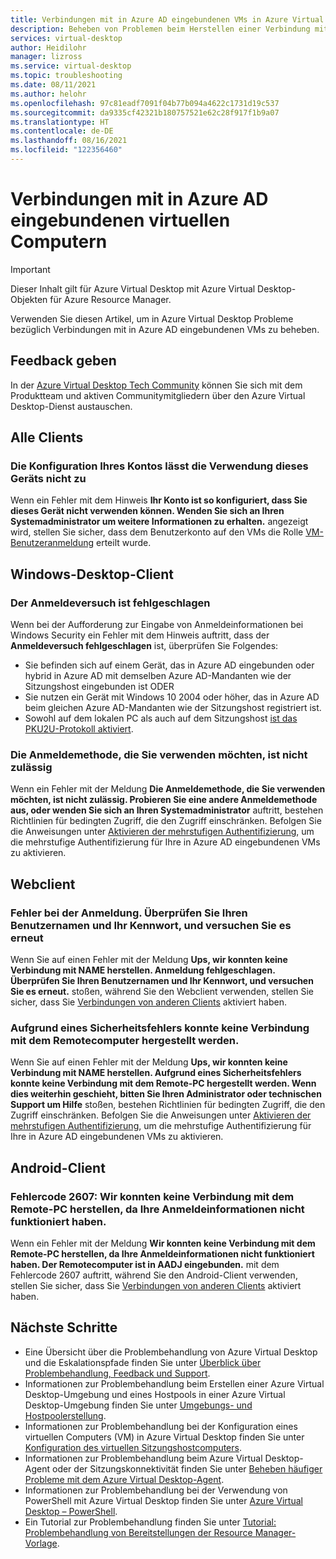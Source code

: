 ```yaml
---
title: Verbindungen mit in Azure AD eingebundenen VMs in Azure Virtual Desktop – Azure
description: Beheben von Problemen beim Herstellen einer Verbindung mit in Azure AD eingebundenen VMs in Azure Virtual Desktop
services: virtual-desktop
author: Heidilohr
manager: lizross
ms.service: virtual-desktop
ms.topic: troubleshooting
ms.date: 08/11/2021
ms.author: helohr
ms.openlocfilehash: 97c81eadf7091f04b77b094a4622c1731d19c537
ms.sourcegitcommit: da9335cf42321b180757521e62c28f917f1b9a07
ms.translationtype: HT
ms.contentlocale: de-DE
ms.lasthandoff: 08/16/2021
ms.locfileid: "122356460"
---
```

# <a name="connections-to-azure-ad-joined-vms"></a>Verbindungen mit in Azure AD eingebundenen virtuellen Computern

>[!IMPORTANT]
>Dieser Inhalt gilt für Azure Virtual Desktop mit Azure Virtual Desktop-Objekten für Azure Resource Manager.

Verwenden Sie diesen Artikel, um in Azure Virtual Desktop Probleme bezüglich Verbindungen mit in Azure AD eingebundenen VMs zu beheben.

## <a name="provide-feedback"></a>Feedback geben

In der [Azure Virtual Desktop Tech Community](https://techcommunity.microsoft.com/t5/azure-virtual-desktop/bd-p/AzureVirtualDesktopForum) können Sie sich mit dem Produktteam und aktiven Communitymitgliedern über den Azure Virtual Desktop-Dienst austauschen.

## <a name="all-clients"></a>Alle Clients

### <a name="your-account-is-configured-to-prevent-you-from-using-this-device"></a>Die Konfiguration Ihres Kontos lässt die Verwendung dieses Geräts nicht zu

Wenn ein Fehler mit dem Hinweis **Ihr Konto ist so konfiguriert, dass Sie dieses Gerät nicht verwenden können. Wenden Sie sich an Ihren Systemadministrator um weitere Informationen zu erhalten.** angezeigt wird, stellen Sie sicher, dass dem Benutzerkonto auf den VMs die Rolle [VM-Benutzeranmeldung](../active-directory/devices/howto-vm-sign-in-azure-ad-windows.md#azure-role-not-assigned) erteilt wurde. 

## <a name="windows-desktop-client"></a>Windows-Desktop-Client

### <a name="the-logon-attempt-failed"></a>Der Anmeldeversuch ist fehlgeschlagen

Wenn bei der Aufforderung zur Eingabe von Anmeldeinformationen bei Windows Security ein Fehler mit dem Hinweis auftritt, dass der **Anmeldeversuch fehlgeschlagen** ist, überprüfen Sie Folgendes:

- Sie befinden sich auf einem Gerät, das in Azure AD eingebunden oder hybrid in Azure AD mit demselben Azure AD-Mandanten wie der Sitzungshost eingebunden ist ODER
- Sie nutzen ein Gerät mit Windows 10 2004 oder höher, das in Azure AD beim gleichen Azure AD-Mandanten wie der Sitzungshost registriert ist.
- Sowohl auf dem lokalen PC als auch auf dem Sitzungshost [ist das PKU2U-Protokoll aktiviert](/windows/security/threat-protection/security-policy-settings/network-security-allow-pku2u-authentication-requests-to-this-computer-to-use-online-identities).

### <a name="the-sign-in-method-youre-trying-to-use-isnt-allowed"></a>Die Anmeldemethode, die Sie verwenden möchten, ist nicht zulässig

Wenn ein Fehler mit der Meldung **Die Anmeldemethode, die Sie verwenden möchten, ist nicht zulässig. Probieren Sie eine andere Anmeldemethode aus, oder wenden Sie sich an Ihren Systemadministrator** auftritt, bestehen Richtlinien für bedingten Zugriff, die den Zugriff einschränken. Befolgen Sie die Anweisungen unter [Aktivieren der mehrstufigen Authentifizierung](deploy-azure-ad-joined-vm.md#enabling-mfa-for-azure-ad-joined-vms), um die mehrstufige Authentifizierung für Ihre in Azure AD eingebundenen VMs zu aktivieren.

## <a name="web-client"></a>Webclient

### <a name="sign-in-failed-please-check-your-username-and-password-and-try-again"></a>Fehler bei der Anmeldung. Überprüfen Sie Ihren Benutzernamen und Ihr Kennwort, und versuchen Sie es erneut

Wenn Sie auf einen Fehler mit der Meldung **Ups, wir konnten keine Verbindung mit NAME herstellen. Anmeldung fehlgeschlagen. Überprüfen Sie Ihren Benutzernamen und Ihr Kennwort, und versuchen Sie es erneut.** stoßen, während Sie den Webclient verwenden, stellen Sie sicher, dass Sie [Verbindungen von anderen Clients](deploy-azure-ad-joined-vm.md#connect-using-the-other-clients) aktiviert haben.

### <a name="we-couldnt-connect-to-the-remote-pc-because-of-a-security-error"></a>Aufgrund eines Sicherheitsfehlers konnte keine Verbindung mit dem Remotecomputer hergestellt werden.

Wenn Sie auf einen Fehler mit der Meldung **Ups, wir konnten keine Verbindung mit NAME herstellen. Aufgrund eines Sicherheitsfehlers konnte keine Verbindung mit dem Remote-PC hergestellt werden. Wenn dies weiterhin geschieht, bitten Sie Ihren Administrator oder technischen Support um Hilfe** stoßen, bestehen Richtlinien für bedingten Zugriff, die den Zugriff einschränken. Befolgen Sie die Anweisungen unter [Aktivieren der mehrstufigen Authentifizierung](deploy-azure-ad-joined-vm.md#enabling-mfa-for-azure-ad-joined-vms), um die mehrstufige Authentifizierung für Ihre in Azure AD eingebundenen VMs zu aktivieren.

## <a name="android-client"></a>Android-Client

### <a name="error-code-2607---we-couldnt-connect-to-the-remote-pc-because-your-credentials-did-not-work"></a>Fehlercode 2607: Wir konnten keine Verbindung mit dem Remote-PC herstellen, da Ihre Anmeldeinformationen nicht funktioniert haben.

Wenn ein Fehler mit der Meldung **Wir konnten keine Verbindung mit dem Remote-PC herstellen, da Ihre Anmeldeinformationen nicht funktioniert haben. Der Remotecomputer ist in AADJ eingebunden.** mit dem Fehlercode 2607 auftritt, während Sie den Android-Client verwenden, stellen Sie sicher, dass Sie [Verbindungen von anderen Clients](deploy-azure-ad-joined-vm.md#connect-using-the-other-clients) aktiviert haben.

## <a name="next-steps"></a>Nächste Schritte

- Eine Übersicht über die Problembehandlung von Azure Virtual Desktop und die Eskalationspfade finden Sie unter [Überblick über Problembehandlung, Feedback und Support](troubleshoot-set-up-overview.md).
- Informationen zur Problembehandlung beim Erstellen einer Azure Virtual Desktop-Umgebung und eines Hostpools in einer Azure Virtual Desktop-Umgebung finden Sie unter [Umgebungs- und Hostpoolerstellung](troubleshoot-set-up-issues.md).
- Informationen zur Problembehandlung bei der Konfiguration eines virtuellen Computers (VM) in Azure Virtual Desktop finden Sie unter [Konfiguration des virtuellen Sitzungshostcomputers](troubleshoot-vm-configuration.md).
- Informationen zur Problembehandlung beim Azure Virtual Desktop-Agent oder der Sitzungskonnektivität finden Sie unter [Beheben häufiger Probleme mit dem Azure Virtual Desktop-Agent](troubleshoot-agent.md).
- Informationen zur Problembehandlung bei der Verwendung von PowerShell mit Azure Virtual Desktop finden Sie unter [Azure Virtual Desktop – PowerShell](troubleshoot-powershell.md).
- Ein Tutorial zur Problembehandlung finden Sie unter [Tutorial: Problembehandlung von Bereitstellungen der Resource Manager-Vorlage](../azure-resource-manager/templates/template-tutorial-troubleshoot.md).
